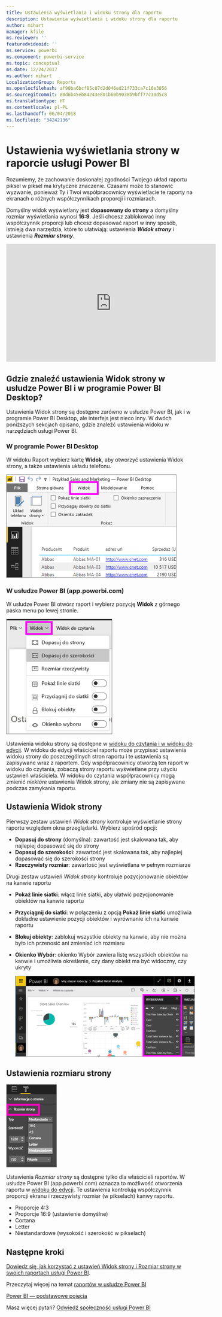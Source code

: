 ```yaml
---
title: Ustawienia wyświetlania i widoku strony dla raportu
description: Ustawienia wyświetlania i widoku strony dla raportu
author: mihart
manager: kfile
ms.reviewer: ''
featuredvideoid: ''
ms.service: powerbi
ms.component: powerbi-service
ms.topic: conceptual
ms.date: 12/24/2017
ms.author: mihart
LocalizationGroup: Reports
ms.openlocfilehash: af90ba6bcf85c07d2d046ed21f733ca7c16e3856
ms.sourcegitcommit: 80d6b45eb84243e801b60b9038b9bff77c30d5c8
ms.translationtype: HT
ms.contentlocale: pl-PL
ms.lasthandoff: 06/04/2018
ms.locfileid: "34242136"
---
```

# <a name="page-display-settings-in-a-power-bi-report"></a>Ustawienia wyświetlania strony w raporcie usługi Power BI
Rozumiemy, że zachowanie doskonałej zgodności Twojego układ raportu piksel w piksel ma krytyczne znaczenie. Czasami może to stanowić wyzwanie, ponieważ Ty i Twoi współpracownicy wyświetlacie te raporty na ekranach o różnych współczynnikach proporcji i rozmiarach. 

Domyślny widok wyświetlany jest **dopasowany do strony** a domyślny rozmiar wyświetlania wynosi **16:9**. Jeśli chcesz zablokować inny współczynnik proporcji lub chcesz dopasować raport w inny sposób, istnieją dwa narzędzia, które to ułatwiają: ustawienia ***Widok strony*** i ustawienia ***Rozmiar strony***.

<iframe width="560" height="315" src="https://www.youtube.com/embed/5tg-OXzxe2g" frameborder="0" allowfullscreen></iframe>


## <a name="where-to-find-page-view-settings-in-power-bi-service-and-power-bi-desktop"></a>Gdzie znaleźć ustawienia Widok strony w usłudze Power BI i w programie Power BI Desktop?
Ustawienia Widok strony są dostępne zarówno w usłudze Power BI, jak i w programie Power BI Desktop, ale interfejs jest nieco inny. W dwóch poniższych sekcjach opisano, gdzie znaleźć ustawienia widoku w narzędziach usługi Power BI.

### <a name="in-power-bi-desktop"></a>W programie Power BI Desktop
W widoku Raport wybierz kartę **Widok**, aby otworzyć ustawienia Widok strony, a także ustawienia układu telefonu.

  ![Okienko Wybór](media/power-bi-report-display-settings/power-bi-desktop-view-settings.png)

### <a name="in-power-bi-service-apppowerbicom"></a>W usłudze Power BI (app.powerbi.com)
W usłudze Power BI otwórz raport i wybierz pozycję **Widok** z górnego paska menu po lewej stronie.

![](media/power-bi-report-display-settings/power-bi-change-page-view.png)

Ustawienia widoku strony są dostępne w [widoku do czytania i w widoku do edycji](service-reading-view-and-editing-view.md). W widoku do edycji właściciel raportu może przypisać ustawienia widoku strony do poszczególnych stron raportu i te ustawienia są zapisywane wraz z raportem. Gdy współpracownicy otworzą ten raport w widoku do czytania, zobaczą strony raportu wyświetlane przy użyciu ustawień właściciela.  W widoku do czytania współpracownicy mogą zmienić *niektóre* ustawienia Widok strony, ale zmiany nie są zapisywane podczas zamykania raportu.

##    <a name="page-view-settings"></a>Ustawienia Widok strony
Pierwszy zestaw ustawień *Widok strony* kontroluje wyświetlanie strony raportu względem okna przeglądarki.  Wybierz spośród opcji:

* **Dopasuj do strony** (domyślna): zawartość jest skalowana tak, aby najlepiej dopasować się do strony
* **Dopasuj do szerokości**: zawartość jest skalowana tak, aby najlepiej dopasować się do szerokości strony
* **Rzeczywisty rozmiar**: zawartość jest wyświetlana w pełnym rozmiarze

Drugi zestaw ustawień *Widok strony* kontroluje pozycjonowanie obiektów na kanwie raportu

* **Pokaż linie siatki**: włącz linie siatki, aby ułatwić pozycjonowanie obiektów na kanwie raportu
* **Przyciągnij do siatki**: w połączeniu z opcją **Pokaż linie siatki** umożliwia dokładne ustawienie pozycji obiektów i wyrównanie ich na kanwie raportu 
* **Blokuj obiekty**: zablokuj wszystkie obiekty na kanwie, aby nie można było ich przenosić ani zmieniać ich rozmiaru
* **Okienko Wybór**: okienko Wybór zawiera listę wszystkich obiektów na kanwie i umożliwia określenie, czy dany obiekt ma być widoczny, czy ukryty

    ![Okienko Wybór](media/power-bi-report-display-settings/power-bi-selection-pane.png)



## <a name="page-size-settings"></a>Ustawienia rozmiaru strony
![](media/power-bi-report-display-settings/power-bi--page-size.png)

Ustawienia *Rozmiar strony* są dostępne tylko dla właścicieli raportów. W usłudze Power BI (app.powerbi.com) oznacza to możliwość otworzenia raportu w [widoku do edycji](service-reading-view-and-editing-view.md). Te ustawienia kontrolują współczynnik proporcji ekranu i rzeczywisty rozmiar (w pikselach) kanwy raportu.   

* Proporcje 4:3
* Proporcje 16:9 (ustawienie domyślne)
* Cortana
* Letter
* Niestandardowe (wysokość i szerokość w pikselach)

## <a name="next-steps"></a>Następne kroki
[Dowiedz się, jak korzystać z ustawień Widok strony i Rozmiar strony w swoich raportach usługi Power BI](power-bi-change-report-display-settings.md).

Przeczytaj więcej na temat [raportów w usłudze Power BI](service-reports.md)

[Power BI — podstawowe pojęcia](service-basic-concepts.md)

Masz więcej pytań? [Odwiedź społeczność usługi Power BI](http://community.powerbi.com/)

